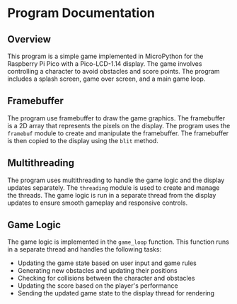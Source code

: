 # Program Documentation

## Overview
This program is a simple game implemented in MicroPython for the Raspberry Pi Pico with a Pico-LCD-1.14 display. The game involves controlling a character to avoid obstacles and score points. The program includes a splash screen, game over screen, and a main game loop.

## Framebuffer
The program use framebuffer to draw the game graphics. The framebuffer is a 2D array that represents the pixels on the display. The program uses the `framebuf` module to create and manipulate the framebuffer. The framebuffer is then copied to the display using the `blit` method.

## Multithreading

The program uses multithreading to handle the game logic and the display updates separately. The `threading` module is used to create and manage the threads. The game logic is run in a separate thread from the display updates to ensure smooth gameplay and responsive controls.


## Game Logic

The game logic is implemented in the `game_loop` function. This function runs in a separate thread and handles the following tasks:
- Updating the game state based on user input and game rules
- Generating new obstacles and updating their positions
- Checking for collisions between the character and obstacles
- Updating the score based on the player's performance
- Sending the updated game state to the display thread for rendering
